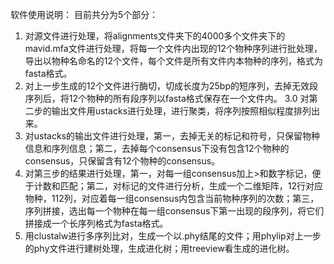软件使用说明：
目前共分为5个部分：
1. 对源文件进行处理，将alignments文件夹下的4000多个文件夹下的mavid.mfa文件进行处理，将每一个文件内出现的12个物种序列进行批处理，导出以物种名命名的12个文件，每个文件是所有文件内本物种的序列，格式为fasta格式。
2. 对上一步生成的12个文件进行酶切，切成长度为25bp的短序列，去掉无效段序列后，将12个物种的所有段序列以fasta格式保存在一个文件内。
3.0 对第二步的输出文件用ustacks进行处理，进行聚类，将序列按照相似程度排列出来。
3. 对ustacks的输出文件进行处理，第一，去掉无关的标记和符号，只保留物种信息和序列信息；第二，去掉每个consensus下没有包含12个物种的consensus，只保留含有12个物种的consensus。
4. 对第三步的结果进行处理，第一，对每一组consensus加上>和数字标记，便于计数和匹配；第二，对标记的文件进行分析，生成一个二维矩阵，12行对应物种，112列，对应着每一组consensus内包含当前物种序列的次数；第三，序列拼接，选出每一个物种在每一组consensus下第一出现的段序列，将它们拼接成一个长序列格式为fasta格式。
5. 用clustalw进行多序列比对，生成一个以.phy结尾的文件；用phylip对上一步的phy文件进行建树处理，生成进化树；用treeview看生成的进化树。
